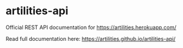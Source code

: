 # artilities-api
Official REST API documentation for https://artilities.herokuapp.com/

Read full documentation here: https://artilities.github.io/artilities-api/
